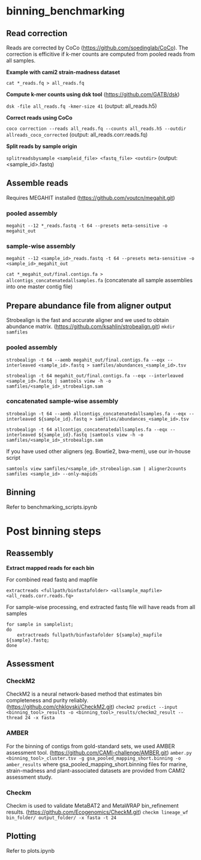 # binning_benchmarking

## Read correction

Reads are corrected by CoCo (https://github.com/soedinglab/CoCo). The correction is efficitive if k-mer counts are computed from pooled reads from all samples.

**Example with cami2 strain-madness dataset**

`cat *_reads.fq > all_reads.fq`

**Compute k-mer counts using dsk tool** (https://github.com/GATB/dsk)

`dsk -file all_reads.fq -kmer-size 41` (output: all_reads.h5)

**Correct reads using CoCo**

`coco correction --reads all_reads.fq --counts all_reads.h5 --outdir allreads_coco_corrected` (output: all_reads.corr.reads.fq)

**Split reads by sample origin**

`splitreadsbysample <sampleid_file> <fastq_file> <outdir>` (output: <sample_id>.fastq)

## Assemble reads
Requires MEGAHIT installed (https://github.com/voutcn/megahit.git)
### pooled assembly
`megahit --12 *_reads.fastq -t 64 --presets meta-sensitive -o megahit_out`

### sample-wise assembly

`megahit --12 <sample_id>_reads.fastq -t 64 --presets meta-sensitive -o <sample_id>_megahit_out`

`cat *_megahit_out/final.contigs.fa > allcontigs_concatenatedallsamples.fa`  (concatenate all sample assemblies into one master contig file)

## Prepare abundance file from aligner output
Strobealign is the fast and accurate aligner and we used to obtain abundance matrix. (https://github.com/ksahlin/strobealign.git)
`mkdir samfiles`
### pooled assembly
`strobealign -t 64 --aemb megahit_out/final.contigs.fa --eqx --interleaved <sample_id>.fastq > samfiles/abundances_<sample_id>.tsv`

`strobealign -t 64 megahit_out/final.contigs.fa --eqx --interleaved <sample_id>.fastq | samtools view -h -o samfiles/<sample_id>_strobealign.sam`

### concatenated sample-wise assembly
`strobealign -t 64 --aemb allcontigs_concatenatedallsamples.fa --eqx --interleaved ${sample_id}.fastq > samfiles/abundances_<sample_id>.tsv`

`strobealign -t 64 allcontigs_concatenatedallsamples.fa --eqx --interleaved ${sample_id}.fastq |samtools view -h -o samfiles/<sample_id>_strobealign.sam`

If you have used other aligners (eg. Bowtie2, bwa-mem), use our in-house script

`samtools view samfiles/<sample_id>_strobealign.sam | aligner2counts samfiles <sample_id> --only-mapids`


## Binning
Refer to benchmarking_scripts.ipynb

# Post binning steps

## Reassembly

**Extract mapped reads for each bin**

For combined read fastq and mapfile

`extractreads <fullpath/binfastafolder> <allsample_mapfile> <all_reads.corr.reads.fq>`

For sample-wise processing, end extracted fastq file will have reads from all samples

    for sample in samplelist;
    do
        extractreads fullpath/binfastafolder ${sample}_mapfile ${sample}.fastq;
    done
## Assessment
### CheckM2
CheckM2 is a neural network-based method that estimates bin completeness and purity reliably. (https://github.com/chklovski/CheckM2.git)
`checkm2 predict --input <binning_tool>_results -o <binning_tool>_results/checkm2_result --thread 24 -x fasta`

### AMBER
For the binning of contigs from gold-standard sets, we used AMBER assessment tool. (https://github.com/CAMI-challenge/AMBER.git)
`amber.py <binning_tool>_cluster.tsv -g gsa_pooled_mapping_short.binning -o amber_results` where gsa_pooled\_mapping\_short.binning files for marine, strain-madness and plant-associated datasets are provided from CAMI2 assessment study.

### Checkm
Checkm is used to validate MetaBAT2 and MetaWRAP bin_refinement results. (https://github.com/Ecogenomics/CheckM.git)
`checkm lineage_wf bin_folder/ output_folder/ -x fasta -t 24`

## Plotting
Refer to plots.ipynb
